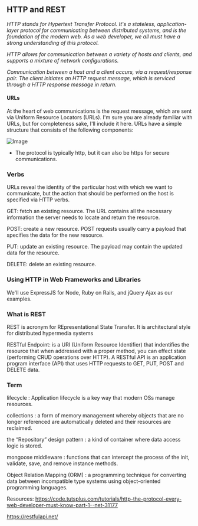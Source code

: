 ##  HTTP and REST

*HTTP stands for Hypertext Transfer Protocol. It's a stateless, application-layer protocol for communicating between distributed systems, and is the foundation of the modern web. As a web developer, we all must have a strong understanding of this protocol.*

*HTTP allows for communication between a variety of hosts and clients, and supports a mixture of network configurations.*

*Communication between a host and a client occurs, via a request/response pair. The client initiates an HTTP request message, which is serviced through a HTTP response message in return.*

#### URLs
At the heart of web communications is the request message, which are sent via Uniform Resource Locators (URLs). I'm sure you are already familiar with URLs, but for completeness sake, I'll include it here. URLs have a simple structure that consists of the following components:

![Image](https://cdn.tutsplus.com/net/authors/jeremymcpeak/http1-url-structure.png)

- The protocol is typically http, but it can also be https for secure communications.


### Verbs

URLs reveal the identity of the particular host with which we want to communicate, but the action that should be performed on the host is specified via HTTP verbs.

GET: fetch an existing resource. The URL contains all the necessary information the server needs to locate and return the resource.

POST: create a new resource. POST requests usually carry a payload that specifies the data for the new resource.

PUT: update an existing resource. The payload may contain the updated data for the resource.

DELETE: delete an existing resource.

### Using HTTP in Web Frameworks and Libraries
We'll use ExpressJS for Node, Ruby on Rails, and jQuery Ajax as our examples.



### What is REST
REST is acronym for REpresentational State Transfer. It is architectural style for distributed hypermedia systems 

RESTful Endpoint: is a URI (Uniform Resource Identifier) that indentifies the resource that when addressed with a proper method, you can effect state (performing CRUD operations over HTTP).
A RESTful API is an application program interface (API) that uses HTTP requests to GET, PUT, POST and DELETE data.

### Term
lifecycle : Application lifecycle is a key way that modern OSs manage resources.

collections : a form of memory management whereby objects that are no longer referenced are automatically deleted and their resources are reclaimed.

the “Repository” design pattern : a kind of container where data access logic is stored.

mongoose middleware : functions that can intercept the process of the init, validate, save, and remove instance methods.

Object Relation Mapping (ORM) : a programming technique for converting data between incompatible type systems using object-oriented programming languages.

 

Resources:
https://code.tutsplus.com/tutorials/http-the-protocol-every-web-developer-must-know-part-1--net-31177

https://restfulapi.net/

